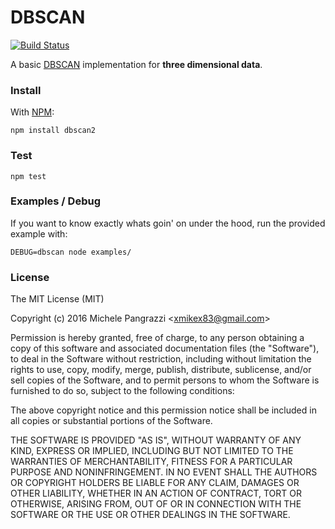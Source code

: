 DBSCAN
======

[![Build Status](https://travis-ci.org/mpangrazzi/dbscan.svg?branch=master)](https://travis-ci.org/mpangrazzi/dbscan)

A basic [DBSCAN](https://en.wikipedia.org/wiki/DBSCAN) implementation for **three dimensional data**.


### Install

With [NPM](https://www.npmjs.com):

```
npm install dbscan2
```


### Test

```
npm test
```


### Examples / Debug

If you want to know exactly whats goin' on under the hood, run the provided example with:

```
DEBUG=dbscan node examples/
```


### License

The MIT License (MIT)

Copyright (c) 2016 Michele Pangrazzi <<xmikex83@gmail.com>>

Permission is hereby granted, free of charge, to any person obtaining a copy
of this software and associated documentation files (the "Software"), to deal
in the Software without restriction, including without limitation the rights
to use, copy, modify, merge, publish, distribute, sublicense, and/or sell
copies of the Software, and to permit persons to whom the Software is
furnished to do so, subject to the following conditions:

The above copyright notice and this permission notice shall be included in all
copies or substantial portions of the Software.

THE SOFTWARE IS PROVIDED "AS IS", WITHOUT WARRANTY OF ANY KIND, EXPRESS OR
IMPLIED, INCLUDING BUT NOT LIMITED TO THE WARRANTIES OF MERCHANTABILITY,
FITNESS FOR A PARTICULAR PURPOSE AND NONINFRINGEMENT. IN NO EVENT SHALL THE
AUTHORS OR COPYRIGHT HOLDERS BE LIABLE FOR ANY CLAIM, DAMAGES OR OTHER
LIABILITY, WHETHER IN AN ACTION OF CONTRACT, TORT OR OTHERWISE, ARISING FROM,
OUT OF OR IN CONNECTION WITH THE SOFTWARE OR THE USE OR OTHER DEALINGS IN THE
SOFTWARE.
